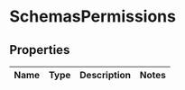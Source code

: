 # SchemasPermissions

## Properties
Name | Type | Description | Notes
------------ | ------------- | ------------- | -------------
